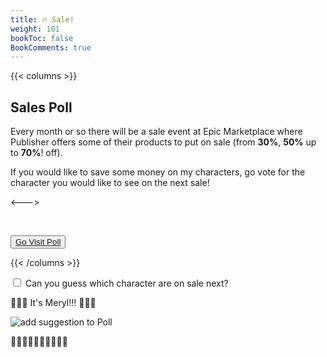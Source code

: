 ```yaml
---
title: 🔥 Sale!
weight: 101
bookToc: false
BookComments: true
---
```


{{< columns >}}

## Sales Poll

Every month or so there will be a sale event at Epic Marketplace where Publisher offers some of their products to put on sale (from **30%**, **50%** up to **70%**! off).

If you would like to save some money on my characters, go vote for the character you would like to see on the next sale!

<--->

<p>&nbsp;</p>

<button class="button-75" role="button"><a class="text" href="https://poll.ly/voMVcDlAJwPSRfiofNli" target="_blank">Go Visit Poll</a></button>

{{< /columns >}}



<div class="wrap-collabsible">
  <input id="collapsible" class="toggle" type="checkbox">
  <label for="collapsible" class="lbl-toggle guess-who">Can you guess which character are on sale next?</label>
  <div class="collapsible-content">
    <div class="content-inner party-hero">
        <p>🎉🎉🎉 It's Meryl!!! 🎉🎉🎉</p>
        <p><img class="character-cover shadow round" src="../../img/meryl-cover.jpg" alt="add suggestion to Poll"></p>
        <p>🥳🥳🥳🥳🥳🥳🥳🥳🥳🥳</p>
    </div>
  </div>
</div>

